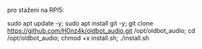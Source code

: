 pro stažení na RPI5:

sudo apt update -y; sudo apt install git -y; git clone https://github.com/H0nz4k/oldbot_audio.git /opt/oldbot_audio; cd /opt/oldbot_audio; chmod +x install.sh; ./install.sh

